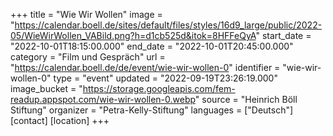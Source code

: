 +++
title = "Wie Wir Wollen"
image = "https://calendar.boell.de/sites/default/files/styles/16d9_large/public/2022-05/WieWirWollen_VABild.png?h=d1cb525d&itok=8HFFeQyA"
start_date = "2022-10-01T18:15:00.000"
end_date = "2022-10-01T20:45:00.000"
category = "Film und Gespräch"
url = "https://calendar.boell.de/de/event/wie-wir-wollen-0"
identifier = "wie-wir-wollen-0"
type = "event"
updated = "2022-09-19T23:26:19.000"
image_bucket = "https://storage.googleapis.com/fem-readup.appspot.com/wie-wir-wollen-0.webp"
source = "Heinrich Böll Stiftung"
organizer = "Petra-Kelly-Stiftung"
languages = ["Deutsch"]
[contact]
[location]
+++